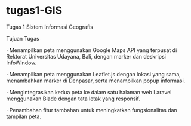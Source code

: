 # tugas1-GIS
Tugas 1 Sistem Informasi Geografis


Tujuan Tugas


⋅ Menampilkan peta menggunakan Google Maps API yang terpusat di Rektorat Universitas Udayana, Bali, dengan marker dan deskripsi InfoWindow.

⋅ Menampilkan peta menggunakan Leaflet.js dengan lokasi yang sama, menambahkan marker di Denpasar, serta menampilkan popup informasi.

⋅ Mengintegrasikan kedua peta ke dalam satu halaman web Laravel menggunakan Blade dengan tata letak yang responsif.

⋅ Penambahan fitur tambahan untuk meningkatkan fungsionalitas dan tampilan peta.
